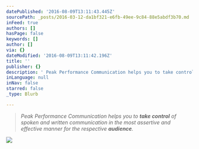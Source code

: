 ```yaml
---
datePublished: '2016-08-09T13:11:43.445Z'
sourcePath: _posts/2016-03-12-da1bf321-e6fb-49ee-9c84-88e5abdf3b70.md
inFeed: true
authors: []
hasPage: false
keywords: []
author: []
via: {}
dateModified: '2016-08-09T13:11:42.196Z'
title: ''
publisher: {}
description: ' Peak Performance Communication helps you to take control of spoken and written communication in the most assertive and effective manner for the respective audience.'
inLanguage: null
inNav: false
starred: false
_type: Blurb

---
```

> _Peak Performance Communication helps you to **take control** of spoken and written communication in the most assertive and effective manner for the respective **audience**._

![](https://s3-us-west-2.amazonaws.com/the-grid-img/p/70f8f9adf144025255e8afa133e03d8d3be72d65.jpg)
